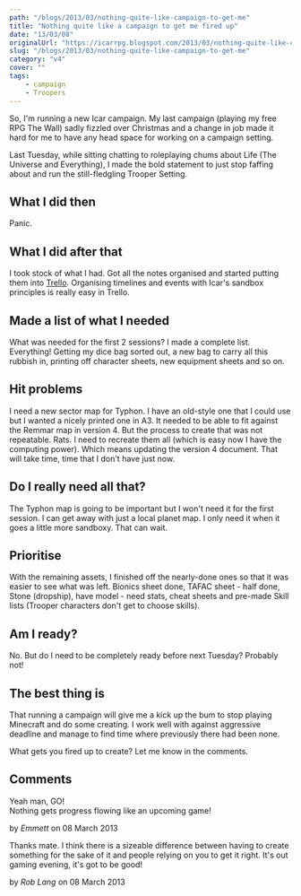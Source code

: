 ```yaml
---
path: "/blogs/2013/03/nothing-quite-like-campaign-to-get-me"
title: "Nothing quite like a campaign to get me fired up"
date: "13/03/08"
originalUrl: "https://icarrpg.blogspot.com/2013/03/nothing-quite-like-campaign-to-get-me.html"
slug: "/blogs/2013/03/nothing-quite-like-campaign-to-get-me"
category: "v4"
cover: ""
tags:
    - campaign
    - Troopers
---
```

So, I'm running a new Icar campaign. My last campaign (playing my free RPG The Wall) sadly fizzled over Christmas and a change in job made it hard for me to have any head space for working on a campaign setting.  

Last Tuesday, while sitting chatting to roleplaying chums about Life (The Universe and Everything), I made the bold statement to just stop faffing about and run the still-fledgling Trooper Setting.  

## What I did then

Panic.  

## What I did after that

I took stock of what I had. Got all the notes organised and started putting them into [Trello](http://www.trello.com). Organising timelines and events with Icar's sandbox principles is really easy in Trello.  

## Made a list of what I needed

What was needed for the first 2 sessions? I made a complete list. Everything! Getting my dice bag sorted out, a new bag to carry all this rubbish in, printing off character sheets, new equipment sheets and so on.  

## Hit problems

I need a new sector map for Typhon. I have an old-style one that I could use but I wanted a nicely printed one in A3. It needed to be able to fit against the Remmar map in version 4. But the process to create that was not repeatable. Rats. I need to recreate them all (which is easy now I have the computing power). Which means updating the version 4 document. That will take time, time that I don't have just now.  

## Do I really need all that?

The Typhon map is going to be important but I won't need it for the first session. I can get away with just a local planet map. I only need it when it goes a little more sandboxy. That can wait.  

## Prioritise

With the remaining assets, I finished off the nearly-done ones so that it was easier to see what was left. Bionics sheet done, TAFAC sheet - half done, Stone (dropship), have model - need stats, cheat sheets and pre-made Skill lists (Trooper characters don't get to choose skills).  

## Am I ready?

No. But do I need to be completely ready before next Tuesday? Probably not!  

## The best thing is

That running a campaign will give me a kick up the bum to stop playing Minecraft and do some creating. I work well with against aggressive deadline and manage to find time where previously there had been none.  

What gets you fired up to create? Let me know in the comments.

## Comments

Yeah man, GO!  
Nothing gets progress flowing like an upcoming game!

by _Emmett_ on 08 March 2013

Thanks mate. I think there is a sizeable difference between having to create something for the sake of it and people relying on you to get it right. It's out gaming evening, it's got to be good!

by _Rob Lang_ on 08 March 2013